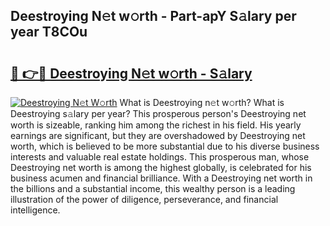 ## Deestroying N𝚎t w𝚘rth - Part-apY S𝚊lary per year T8COu

# <h2><a href="http://gc4kmjy.nevu.top/?p=Deestroying">🔗 👉🔴 Deestroying N𝚎t w𝚘rth - S𝚊lary</a></h2>

[![Deestroying N𝚎t W𝚘rth](https://i.imgur.com/Oavwk0R.jpeg)](http://gc4kmjy.nevu.top/?p=Deestroying)
What is Deestroying n𝚎t w𝚘rth? What is Deestroying s𝚊lary per year?
This prosperous person's Deestroying net worth is sizeable, ranking him among the richest in his field. His yearly earnings are significant, but they are overshadowed by Deestroying net worth, which is believed to be more substantial due to his diverse business interests and valuable real estate holdings. This prosperous man, whose Deestroying net worth is among the highest globally, is celebrated for his business acumen and financial brilliance. With a Deestroying net worth in the billions and a substantial income, this wealthy person is a leading illustration of the power of diligence, perseverance, and financial intelligence.
